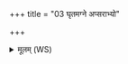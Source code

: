+++
title = "03 घृतमग्ने अप्सराभ्यो"

+++
<details><summary>मूलम् (WS)</summary>

घृतमग्ने अप्सराभ्यो वह त्वं पांशूनक्षेभ्यः सिकता अपश्च ।  
यथाभगं हव्यदातिं जुषाणा मदन्तु देवा उभयानि हव्या ॥ ३ ॥
</details>